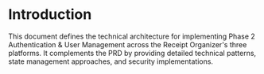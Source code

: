 # Introduction

This document defines the technical architecture for implementing Phase 2 Authentication & User Management across the Receipt Organizer's three platforms. It complements the PRD by providing detailed technical patterns, state management approaches, and security implementations.
